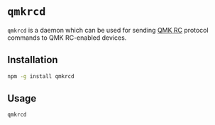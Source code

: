 # `qmkrcd`
`qmkrcd` is a daemon which can be used for sending [QMK RC](https://github.com/mmalecki/qmk_rc)
protocol commands to QMK RC-enabled devices.

## Installation
```sh
npm -g install qmkrcd
```

## Usage
```sh
qmkrcd
```
